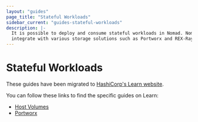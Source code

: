 ```yaml
---
layout: "guides"
page_title: "Stateful Workloads"
sidebar_current: "guides-stateful-workloads"
description: |-
  It is possible to deploy and consume stateful workloads in Nomad. Nomad can
  integrate with various storage solutions such as Portworx and REX-Ray.
---
```


# Stateful Workloads

These guides have been migrated to [HashiCorp's Learn website].

You can follow these links to find the specific guides on Learn:

- [Host Volumes](https://learn.hashicorp.com/nomad/stateful-workloads/host-volumes)
- [Portworx](https://learn.hashicorp.com/nomad//stateful-workloads/portworx)

[HashiCorp's Learn website]: https://learn.hashicorp.com/nomad?track=stateful-workloads#stateful-workloads
